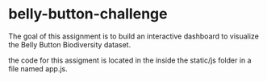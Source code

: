 # belly-button-challenge

The goal of this assignment is to build an interactive dashboard to visualize the Belly Button Biodiversity dataset.

the code for this assigment is located in the inside the static/js folder in a file named app.js.

